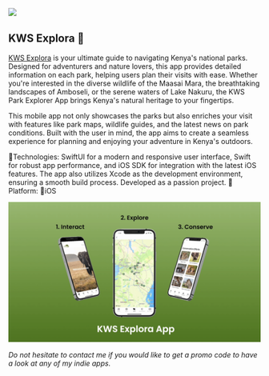<a href="https://raypops.github.io/rp-portfolio-website/" target="_blank"><img src="https://img.shields.io/badge/Portfolio-RayPops-004400.svg?style=for-the-badge&logo=artifacthub&logoColor=white"></a>&nbsp;&nbsp;&nbsp;


## KWS Explora 🌳
[KWS Explora](https://github.com/RayPops/kws-app)  is your ultimate guide to navigating Kenya's national parks. Designed for adventurers and nature lovers, this app provides detailed information on each park, helping users plan their visits with ease. Whether you're interested in the diverse wildlife of the Maasai Mara, the breathtaking landscapes of Amboseli, or the serene waters of Lake Nakuru, the KWS Park Explorer App brings Kenya's natural heritage to your fingertips.

This mobile app not only showcases the parks but also enriches your visit with features like park maps, wildlife guides, and the latest news on park conditions. Built with the user in mind, the app aims to create a seamless experience for planning and enjoying your adventure in Kenya's outdoors.

🔨Technologies: SwiftUI for a modern and responsive user interface, Swift for robust app performance, and iOS SDK for integration with the latest iOS features. The app also utilizes Xcode as the development environment, ensuring a smooth build process. Developed as a passion project.
🚀Platform: 📱iOS
<p align="center">
<a href="https://github.com/RayPops/kws-app" target="_blank"><img src="kws-app.png" width="900" title="KWS Park Explorer App"></a>
</p>

*Do not hesitate to contact me if you would like to get a promo code to have a look at any of my indie apps.*
